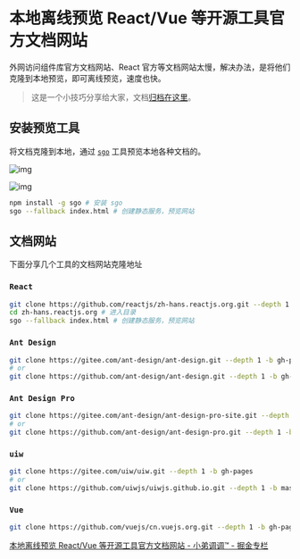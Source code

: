 # 本地离线预览 React/Vue 等开源工具官方文档网站

外网访问组件库官方文档网站、React 官方等文档网站太慢，解决办法，是将他们克隆到本地预览，即可离线预览，速度也快。

> 这是一个小技巧分享给大家，文档[归档在这里](https://link.juejin.im/?target=https%3A%2F%2Fgithub.com%2Fjaywcjlove%2Fhandbook%2Fblob%2Fmaster%2Fother%2F%E7%A6%BB%E7%BA%BF%E9%A2%84%E8%A7%88%E5%90%84%E7%A7%8D%E5%89%8D%E7%AB%AF%E6%96%87%E6%A1%A3%E7%BD%91%E7%AB%99.md)。

## 安装预览工具

将文档克隆到本地，通过 [`sgo`](https://link.juejin.im/?target=https%3A%2F%2Fgithub.com%2Fjaywcjlove%2Fsgo) 工具预览本地各种文档的。



![img](https://user-gold-cdn.xitu.io/2019/7/29/16c3c4081995b66e?imageView2/0/w/1280/h/960/format/webp/ignore-error/1)





![img](https://user-gold-cdn.xitu.io/2019/7/29/16c3c40b0098be00?imageView2/0/w/1280/h/960/format/webp/ignore-error/1)

```bash
npm install -g sgo # 安装 sgo
sgo --fallback index.html # 创建静态服务，预览网站
```

## 文档网站

下面分享几个工具的文档网站克隆地址

### `React`

```bash
git clone https://github.com/reactjs/zh-hans.reactjs.org.git --depth 1 -b gh-pages
cd zh-hans.reactjs.org # 进入目录
sgo --fallback index.html # 创建静态服务，预览网站
```

### `Ant Design`

```bash
git clone https://gitee.com/ant-design/ant-design.git --depth 1 -b gh-pages
# or
git clone https://github.com/ant-design/ant-design.git --depth 1 -b gh-pages
```

### `Ant Design Pro`

```bash
git clone https://gitee.com/ant-design/ant-design-pro-site.git --depth 1 -b master
# or 
git clone https://github.com/ant-design/ant-design-pro.git --depth 1 -b gh-pages
```

### `uiw`

```bash
git clone https://gitee.com/uiw/uiw.git --depth 1 -b gh-pages
# or 
git clone https://github.com/uiwjs/uiwjs.github.io.git --depth 1 -b master
```

### `Vue`

```bash
git clone https://github.com/vuejs/cn.vuejs.org.git --depth 1 -b gh-pages
```



[本地离线预览 React/Vue 等开源工具官方文档网站 - 小弟调调™ - 掘金专栏](https://juejin.im/post/5d3e8743e51d45775e33f65f)


